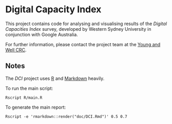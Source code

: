 
Digital Capacity Index
========================

This project contains code for analysing and visualising
results of the *Digital Capacities Index* survey, developed by
Western Sydney University in conjunction with Google Australia.

For further information, please contact the project team at the [Young and Well CRC](http://www.uws.edu.au/ics/research/projects/yawcrc).


## Notes

The *DCI* project uses [R](https://www.r-project.org/) and [Markdown](https://daringfireball.net/projects/markdown/) heavily.

To run the main script:

```
Rscript R/main.R
```


To generate the main report:

```
Rscript -e 'rmarkdown::render("doc/DCI.Rmd")' 0.5 0.7
```
